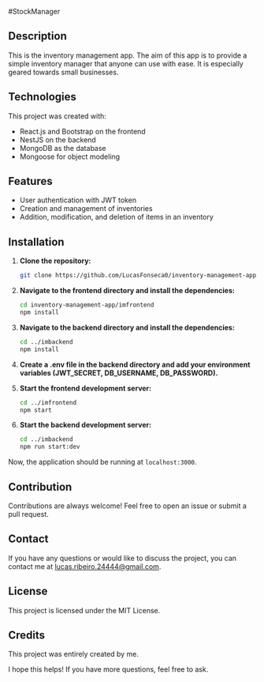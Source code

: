 #StockManager

## Description

This is the inventory management app. The aim of this app is to provide a simple inventory manager that anyone can use with ease. It is especially geared towards small businesses.

## Technologies

This project was created with:

- React.js and Bootstrap on the frontend
- NestJS on the backend
- MongoDB as the database
- Mongoose for object modeling

## Features

- User authentication with JWT token
- Creation and management of inventories
- Addition, modification, and deletion of items in an inventory


## Installation

1. **Clone the repository:**
    ```bash
    git clone https://github.com/LucasFonseca0/inventory-management-app.git
    ```

2. **Navigate to the frontend directory and install the dependencies:**
    ```bash
    cd inventory-management-app/imfrontend
    npm install
    ```

3. **Navigate to the backend directory and install the dependencies:**
    ```bash
    cd ../imbackend
    npm install
    ```

4. **Create a .env file in the backend directory and add your environment variables (JWT_SECRET, DB_USERNAME, DB_PASSWORD).**

5. **Start the frontend development server:**
    ```bash
    cd ../imfrontend
    npm start
    ```

6. **Start the backend development server:**
    ```bash
    cd ../imbackend
    npm run start:dev
    ```

Now, the application should be running at `localhost:3000`.

## Contribution

Contributions are always welcome! Feel free to open an issue or submit a pull request.

## Contact

If you have any questions or would like to discuss the project, you can contact me at lucas.ribeiro.24444@gmail.com.

## License

This project is licensed under the MIT License.

## Credits

This project was entirely created by me.

I hope this helps! If you have more questions, feel free to ask.
